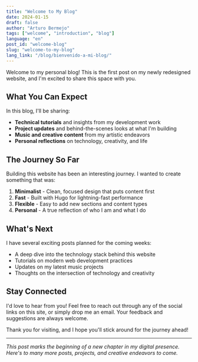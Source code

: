 ```yaml
---
title: "Welcome to My Blog"
date: 2024-01-15
draft: false
author: "Arturo Bermejo"
tags: ["welcome", "introduction", "blog"]
language: "en"
post_id: "welcome-blog"
slug: "welcome-to-my-blog"
lang_link: "/blog/bienvenido-a-mi-blog/"
---
```


Welcome to my personal blog! This is the first post on my newly redesigned website, and I'm excited to share this space with you.

## What You Can Expect

In this blog, I'll be sharing:

- **Technical tutorials** and insights from my development work
- **Project updates** and behind-the-scenes looks at what I'm building
- **Music and creative content** from my artistic endeavors
- **Personal reflections** on technology, creativity, and life

## The Journey So Far

Building this website has been an interesting journey. I wanted to create something that was:

1. **Minimalist** - Clean, focused design that puts content first
2. **Fast** - Built with Hugo for lightning-fast performance
3. **Flexible** - Easy to add new sections and content types
4. **Personal** - A true reflection of who I am and what I do

## What's Next

I have several exciting posts planned for the coming weeks:

- A deep dive into the technology stack behind this website
- Tutorials on modern web development practices
- Updates on my latest music projects
- Thoughts on the intersection of technology and creativity

## Stay Connected

I'd love to hear from you! Feel free to reach out through any of the social links on this site, or simply drop me an email. Your feedback and suggestions are always welcome.

Thank you for visiting, and I hope you'll stick around for the journey ahead!

---

*This post marks the beginning of a new chapter in my digital presence. Here's to many more posts, projects, and creative endeavors to come.* 